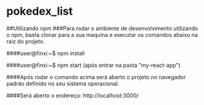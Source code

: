 # pokedex_list

##Utilizando npm
###Para rodar o ambiente de desenvolvimento utilizando o npm, basta clonar para a sua maquina e executar os comandos abaixo na raiz do projeto.

####user@finxi:~$ npm install

####user@finxi:~$ npm start (após entrar na pasta "my-react-app")

####Após rodar o comando acima será aberto o projeto no navegador padrão definido no seu sistema operacional.

####Será aberto o endereço: http://localhost:3000/
